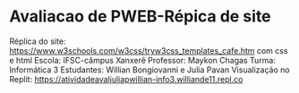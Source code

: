 # Avaliacao de PWEB-Répica de site
Réplica do site: https://www.w3schools.com/w3css/tryw3css_templates_cafe.htm com css e html
Escola: IFSC-câmpus Xanxerê
Professor: Maykon Chagas
Turma: Informática 3
Estudantes: Willian Bongiovanni e Julia Pavan
Visualização no Replit: https://atividadeavaljuliapwillian-info3.williande11.repl.co
